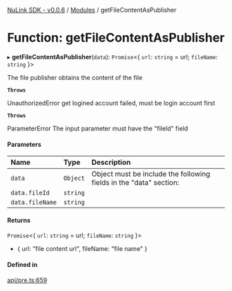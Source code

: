 [NuLink SDK - v0.0.6](../README.md) / [Modules](../modules.md) / getFileContentAsPublisher

# Function: getFileContentAsPublisher

▸ **getFileContentAsPublisher**(`data`): `Promise`<{ `url`: `string` = url; `fileName`: `string`  }\>

The file publisher obtains the content of the file

**`Throws`**

UnauthorizedError get logined account failed, must be login account first

**`Throws`**

ParameterError The input parameter must have the "fileId" field

#### Parameters

| Name | Type | Description |
| :------ | :------ | :------ |
| `data` | `Object` | Object must be include the following fields in the "data" section: |
| `data.fileId` | `string` |  |
| `data.fileName` | `string` |  |

#### Returns

`Promise`<{ `url`: `string` = url; `fileName`: `string`  }\>

- { url: "file content url", fileName: "file name" }

#### Defined in

[api/pre.ts:659](https://github.com/NuLink-network/nulink-sdk/blob/541ac45/src/api/pre.ts#L659)
